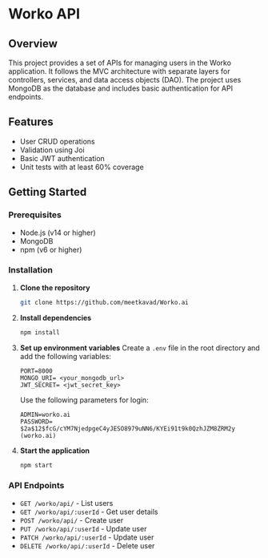 # Worko API

## Overview
This project provides a set of APIs for managing users in the Worko application. It follows the MVC architecture with separate layers for controllers, services, and data access objects (DAO). The project uses MongoDB as the database and includes basic authentication for API endpoints.

## Features
- User CRUD operations
- Validation using Joi
- Basic JWT authentication 
- Unit tests with at least 60% coverage

## Getting Started

### Prerequisites
- Node.js (v14 or higher)
- MongoDB
- npm (v6 or higher)

### Installation

1. **Clone the repository**
    ```sh
    git clone https://github.com/meetkavad/Worko.ai
    ```

2. **Install dependencies**
    ```sh
    npm install
    ```

3. **Set up environment variables**
    Create a `.env` file in the root directory and add the following variables:
    ```env
    PORT=8000
    MONGO_URI= <your_mongodb_url>
    JWT_SECRET= <jwt_secret_key>
    ```
    Use the following parameters for login: 
    ```env
    ADMIN=worko.ai
    PASSWORD= $2a$12$fcG/cYM7NjedpgeC4yJESO8979uNN6/KYEi91t9k0QzhJZM8ZRM2y (worko.ai)
    ```

4. **Start the application**
    ```sh
    npm start
    ```

### API Endpoints

- `GET /worko/api/` - List users
- `GET /worko/api/:userId` - Get user details
- `POST /worko/api/` - Create user
- `PUT /worko/api/:userId` - Update user
- `PATCH /worko/api/:userId` - Update user
- `DELETE /worko/api/:userId` - Delete user

